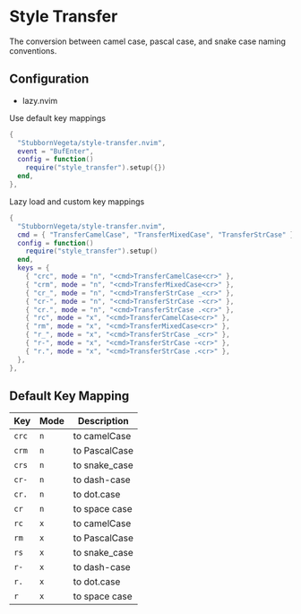 # Style Transfer

The conversion between camel case, pascal case, and snake case naming conventions.

## Configuration

- lazy.nvim

Use default key mappings

```lua
{
  "StubbornVegeta/style-transfer.nvim",
  event = "BufEnter",
  config = function()
    require("style_transfer").setup({})
  end,
},

```

Lazy load and custom key mappings

```lua
{
  "StubbornVegeta/style-transfer.nvim",
  cmd = { "TransferCamelCase", "TransferMixedCase", "TransferStrCase" },
  config = function()
    require("style_transfer").setup()
  end,
  keys = {
    { "crc", mode = "n", "<cmd>TransferCamelCase<cr>" },
    { "crm", mode = "n", "<cmd>TransferMixedCase<cr>" },
    { "cr_", mode = "n", "<cmd>TransferStrCase _<cr>" },
    { "cr-", mode = "n", "<cmd>TransferStrCase -<cr>" },
    { "cr.", mode = "n", "<cmd>TransferStrCase .<cr>" },
    { "rc", mode = "x", "<cmd>TransferCamelCase<cr>" },
    { "rm", mode = "x", "<cmd>TransferMixedCase<cr>" },
    { "r_", mode = "x", "<cmd>TransferStrCase _<cr>" },
    { "r-", mode = "x", "<cmd>TransferStrCase -<cr>" },
    { "r.", mode = "x", "<cmd>TransferStrCase .<cr>" },
  },
},
```

## Default Key Mapping

| Key | Mode |   Description  |
|-----|------|----------------|
| `crc` |   `n`  |  to camelCase  |
| `crm` |   `n`  |  to PascalCase |
| `crs` |   `n`  |  to snake_case |
| `cr-` |   `n`  |  to dash-case  |
| `cr.` |   `n`  |   to dot.case  |
| `cr ` |   `n`  |  to space case |
| `rc`  |   `x`  |  to camelCase  |
| `rm`  |   `x`  |  to PascalCase |
| `rs`  |   `x`  |  to snake_case |
| `r-`  |   `x`  |  to dash-case  |
| `r.`  |   `x`  |   to dot.case  |
| `r `  |   `x`  |  to space case |
